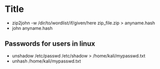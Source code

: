 # Title

- zip2john -w /dir/to/wordlist/if/given/here zip_file.zip > anyname.hash
- john anyname.hash

## Passwords for users in linux

- unshadow /etc/passwd /etc/shadow > /home/kali/mypasswd.txt
- unhash /home/kali/mypasswd.txt